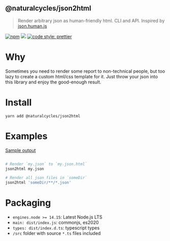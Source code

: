 ## @naturalcycles/json2html

> Render arbitrary json as human-friendly html. CLI and API. Inspired by
> [json.human.js](https://github.com/marianoguerra/json.human.js)

[![npm](https://img.shields.io/npm/v/@naturalcycles/json2html/latest.svg)](https://www.npmjs.com/package/@naturalcycles/json2html)
[![](https://circleci.com/gh/NaturalCycles/json2html.svg?style=shield&circle-token=123)](https://circleci.com/gh/NaturalCycles/json2html)
[![code style: prettier](https://img.shields.io/badge/code_style-prettier-ff69b4.svg?style=flat-square)](https://github.com/prettier/prettier)

# Why

Sometimes you need to render some report to non-technical people, but too lazy to create a custom
html/css template for it. Just throw your json into this library and enjoy the good-enough result.

# Install

    yarn add @naturalcycles/json2html

# Examples

[Sample output](./src/test/mock1.json.html)

```sh

# Render `my.json` to `my.json.html`
json2html my.json

# Render all json files in `someDir`
json2html 'someDir/**/*.json'

```

# Packaging

- `engines.node >= 14.15`: Latest Node.js LTS
- `main: dist/index.js`: commonjs, es2020
- `types: dist/index.d.ts`: typescript types
- `/src` folder with source `*.ts` files included
